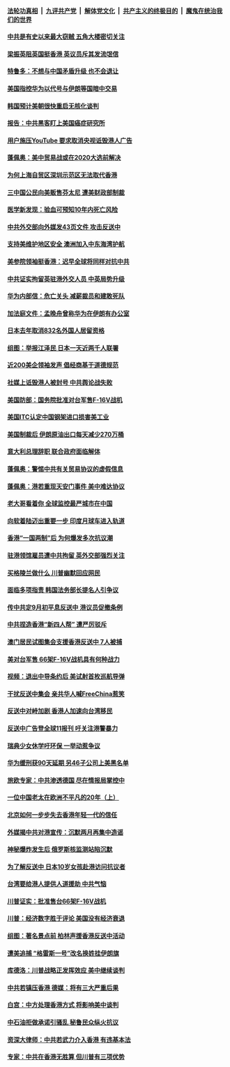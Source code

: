 ####  [法轮功真相](../../../../basic/blob/master/README.md?t=08221226) &nbsp;|&nbsp; [九评共产党](../../../../9ping.md/blob/master/README.md?t=08221226) &nbsp;|&nbsp; [解体党文化](../../../../jtdwh.md/blob/master/README.md?t=08221226)  &nbsp;|&nbsp; [共产主义的终极目的](../../../../gczydzjmd.md/blob/master/README.md?t=08221226) &nbsp;|&nbsp; [魔鬼在统治我们的世界](../../../../mgztzwmdsj.md/blob/master/README.md?t=08221226) 

#### [中共是有史以来最大窃贼 五角大楼密切关注](../pages/nsc418/n11470165.md?t=08221226) 

#### [梁振英阻英国挺香港 英议员斥其发流氓信](../pages/nsc418/n11470297.md?t=08221226) 

#### [特鲁多：不想与中国矛盾升级 也不会退让](../pages/nsc418/n11470128.md?t=08221226) 

#### [美国指控华为以代号与伊朗等国暗中交易](../pages/nsc418/n11470040.md?t=08221226) 

#### [韩国预计美朝很快重启无核化谈判](../pages/nsc418/n11469611.md?t=08221226) 

#### [报告：中共黑客盯上美国癌症研究所](../pages/nsc418/n11469438.md?t=08221226) 

#### [用户施压YouTube 要求取消央视诋毁港人广告](../pages/nsc418/n11469016.md?t=08221226) 

#### [蓬佩奥：美中贸易战或在2020大选前解决](../pages/nsc418/n11469202.md?t=08221226) 

#### [为何上海自贸区深圳示范区无法取代香港](../pages/nsc418/n11468875.md?t=08221226) 

#### [三中国公民向美贩售芬太尼 遭美财政部制裁](../pages/nsc418/n11468719.md?t=08221226) 

#### [医学新发现：验血可预知10年内死亡风险](../pages/nsc418/n11468500.md?t=08221226) 

#### [中共外交部向外媒发43页文件 攻击反送中](../pages/nsc418/n11468456.md?t=08221226) 

#### [支持美维护地区安全 澳洲加入中东海湾护航](../pages/nsc418/n11468317.md?t=08221226) 

#### [美参院领袖挺香港：迟早全球将同样对抗中共](../pages/nsc418/n11467808.md?t=08221226) 

#### [中共证实拘留英驻港外交人员 中英局势升级](../pages/nsc418/n11468098.md?t=08221226) 

#### [华为内部信：危亡关头 减薪裁员和建敢死队](../pages/nsc418/n11467762.md?t=08221226) 

#### [加法庭文件：孟晚舟曾称华为在伊朗有办公室](../pages/nsc418/n11467760.md?t=08221226) 

#### [日本去年取消832名外国人居留资格](../pages/nsc418/n11467766.md?t=08221226) 

#### [组图：举报江泽民 日本一天近两千人联署](../pages/nsc418/n11467146.md?t=08221226) 

#### [近200美企领袖发声 倡经商基于道德规范](../pages/nsc418/n11467083.md?t=08221226) 

#### [社媒上诋毁港人被封号 中共舆论战失败](../pages/nsc418/n11466741.md?t=08221226) 

#### [美国防部：国务院批准对台军售F-16V战机](../pages/nsc418/n11466709.md?t=08221226) 

#### [美国ITC认定中国钢架进口损害美工业](../pages/nsc418/n11466735.md?t=08221226) 

#### [美国制裁后 伊朗原油出口每天减少270万桶](../pages/nsc418/n11466551.md?t=08221226) 

#### [意大利总理辞职 联合政府面临解体](../pages/nsc418/n11466246.md?t=08221226) 

#### [蓬佩奥：警惕中共有关贸易协议的虚假信息](../pages/nsc418/n11466256.md?t=08221226) 

#### [蓬佩奥：港若重现天安门事件 美中难达协议](../pages/nsc418/n11466069.md?t=08221226) 

#### [老大哥看着你 全球监控最严城市在中国](../pages/nsc418/n11466092.md?t=08221226) 

#### [向软着陆迈出重要一步 印度月球车进入轨道](../pages/nsc418/n11465929.md?t=08221226) 

#### [香港“一国两制”后 为何爆发多次抗议潮](../pages/nsc418/n11465437.md?t=08221226) 

#### [驻港领馆雇员遭中共拘留 英外交部强烈关注](../pages/nsc418/n11465253.md?t=08221226) 

#### [买格陵兰做什么 川普幽默回应网民](../pages/nsc418/n11465454.md?t=08221226) 

#### [面临多项指责 韩国法务部长提名人引争议](../pages/nsc418/n11465513.md?t=08221226) 

#### [传中共定9月初平息反送中 港议员促撤条例](../pages/nsc418/n11465510.md?t=08221226) 

#### [中共捏造香港“新四人帮” 遭严厉驳斥](../pages/nsc418/n11465278.md?t=08221226) 

#### [澳门居民试图集会支援香港反送中 7人被捕](../pages/nsc418/n11464974.md?t=08221226) 

#### [美对台军售 66架F-16V战机具有何种战力](../pages/nsc418/n11464275.md?t=08221226) 

#### [视频：退出中导条约后 美试射首枚巡航导弹](../pages/nsc418/n11464215.md?t=08221226) 

#### [干扰反送中集会 亲共华人喊FreeChina惹笑](../pages/nsc418/n11463663.md?t=08221226) 

#### [反送中对峙加剧 香港人加速向台湾移民](../pages/nsc418/n11463821.md?t=08221226) 

#### [反送中广告登全球11报刊 吁关注港警暴力](../pages/nsc418/n11463934.md?t=08221226) 

#### [瑞典少女休学吁环保 一举动惹争议](../pages/nsc418/n11463512.md?t=08221226) 

#### [华为缓刑获90天延期 另46子公司上美黑名单](../pages/nsc418/n11463669.md?t=08221226) 

#### [旅欧专家：中共渗透德国 尽在情报局掌控中](../pages/nsc418/n11463752.md?t=08221226) 

#### [一位中国老太在欧洲不平凡的20年（上）](../pages/nsc418/n11415000.md?t=08221226) 

#### [北京如何一步步失去香港年轻一代的信任](../pages/nsc418/n11463724.md?t=08221226) 

#### [外媒揭中共对港宣传：沉默两月再集中造谣](../pages/nsc418/n11463618.md?t=08221226) 

#### [神秘爆炸发生后 俄罗斯核监测站陷沉默](../pages/nsc418/n11463112.md?t=08221226) 

#### [为了解反送中 日本10岁女孩赴港访问抗议者](../pages/nsc418/n11463151.md?t=08221226) 

#### [台湾要给港人提供人道援助 中共气恼](../pages/nsc418/n11462961.md?t=08221226) 

#### [川普证实：批准售台66架F-16V战机](../pages/nsc418/n11462450.md?t=08221226) 

#### [川普：经济数字胜于评论 美国没有经济衰退](../pages/nsc418/n11461862.md?t=08221226) 

#### [组图：著名景点前 柏林声援香港反送中活动](../pages/nsc418/n11461812.md?t=08221226) 

#### [遭美追捕 “格雷斯一号”改名换姓挂伊朗旗](../pages/nsc418/n11461755.md?t=08221226) 

#### [库德洛：川普战略正发挥效应 美中继续谈判](../pages/nsc418/n11461663.md?t=08221226) 

#### [中共若镇压香港 德媒：将有三大严重后果](../pages/nsc418/n11461161.md?t=08221226) 

#### [白宫：中方处理香港方式 将影响美中谈判](../pages/nsc418/n11461514.md?t=08221226) 

#### [中石油拒做承诺引骚乱 秘鲁民众纵火抗议](../pages/nsc418/n11461432.md?t=08221226) 

#### [资深大律师：中共若武力介入香港 有违基本法](../pages/nsc418/n11461371.md?t=08221226) 

#### [专家：中共在香港无胜算 但川普有三项优势](../pages/nsc418/n11461158.md?t=08221226) 

